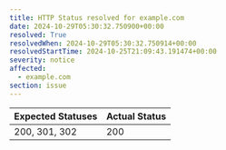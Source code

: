 ```yaml
---
title: HTTP Status resolved for example.com
date: 2024-10-29T05:30:32.750900+00:00
resolved: True
resolvedWhen: 2024-10-29T05:30:32.750914+00:00
resolvedStartTime: 2024-10-25T21:09:43.191474+00:00
severity: notice
affected:
  - example.com
section: issue
---
```


| Expected Statuses | Actual Status  |
|-------------------|----------------|
| 200, 301, 302 | 200 |
